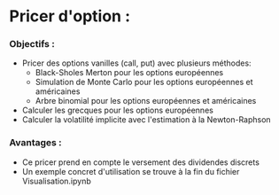 # Pricer d'option :
### Objectifs :

- Pricer des options vanilles (call, put) avec plusieurs méthodes:
    - Black-Sholes Merton pour les options européennes
    - Simulation de Monte Carlo pour les options européennes et américaines
    - Arbre binomial pour les options européennes et américaines
- Calculer les grecques pour les options européennes 
- Calculer la volatilité implicite avec l'estimation à la Newton-Raphson

### Avantages :

- Ce pricer prend en compte le versement des dividendes discrets
- Un exemple concret d'utilisation se trouve à la fin du fichier Visualisation.ipynb

